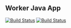 ## Worker Java App

[![Build Status](http://104.155.157.169:8080/buildStatus/icon?job=instavote%2Fworker-build)](http://104.155.157.169:8080/job/instavote/job/worker-build/)
[![Build Status](http://104.155.157.169:8080/buildStatus/icon?job=instavote%2Fworker-test&subject=UnitTest)](http://104.155.157.169:8080/job/instavote/job/worker-test/)
